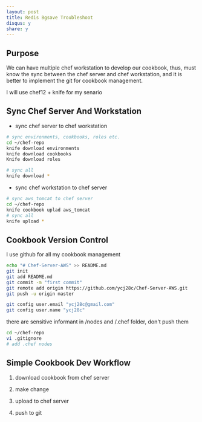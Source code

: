 ```yaml
---
layout: post
title: Redis Bgsave Troubleshoot
disqus: y
share: y
---
```


Purpose
-------------------------
We can have multiple chef workstation to develop our cookbook, thus, must know the sync between the chef server and chef workstation, and it is better to implement the git for cookbook management.

I will use chef12 + knife for my senario

Sync Chef Server And Workstation
-------------------------

+ sync chef server to chef workstation

```bash
# sync environments, cookbooks, roles etc.
cd ~/chef-repo
knife download environments
knife download cookbooks
Knife download roles

# sync all
knife download *
```

+ sync chef workstation to chef server

```bash
# sync aws_tomcat to chef server
cd ~/chef-repo
knife cookbook uplad aws_tomcat
# sync all
knife upload *
```

Cookbook Version Control
-------------------------

I use github for all my cookbook management 

```bash
echo "# Chef-Server-AWS" >> README.md
git init
git add README.md
git commit -m "first commit"
git remote add origin https://github.com/ycj28c/Chef-Server-AWS.git
git push -u origin master

git config user.email "ycj28c@gmail.com"
git config user.name "ycj28c"
```

there are sensitive informant in /nodes and /.chef folder, don't push them

```bash
cd ~/chef-repo
vi .gitignore
# add .chef nodes
```

Simple Cookbook Dev Workflow
-------------------------
1. download cookbook from chef server

2. make change

3. upload to chef server

4. push to git